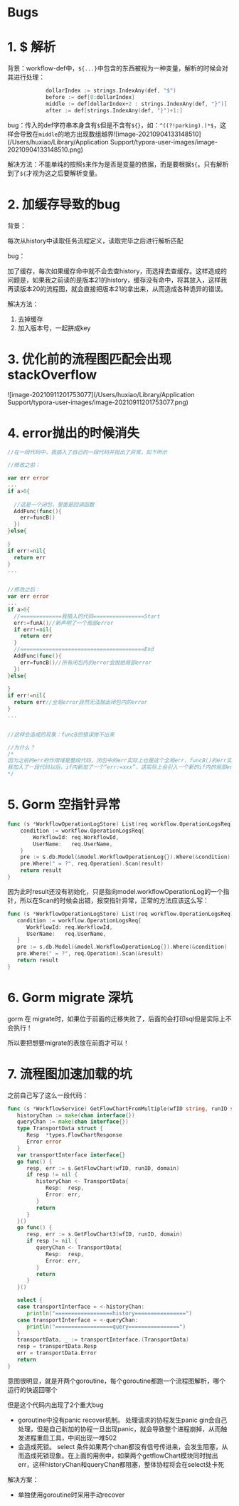 # Bugs

# 1. $ 解析

背景：workflow-def中，`${...}`中包含的东西被视为一种变量，解析的时候会对其进行处理：

```go
			dollarIndex := strings.IndexAny(def, "$")
			before := def[0:dollarIndex]
			middle := def[dollarIndex+2 : strings.IndexAny(def, "}")]
			after := def[strings.IndexAny(def, "}")+1:]
```

bug：传入的def字符串本身含有`$`但是不含有`${}`，如：`^((?!parking).)*$`，这样会导致在`middle`的地方出现数组越界![image-20210904133148510](/Users/huxiao/Library/Application Support/typora-user-images/image-20210904133148510.png)

解决方法：不能单纯的按照`$`来作为是否是变量的依据，而是要根据`${`。只有解析到了`${`才视为这之后要解析变量。

# 2. 加缓存导致的bug

背景：

每次从history中读取任务流程定义，读取完毕之后进行解析匹配

bug：

加了缓存，每次如果缓存命中就不会去查history，而选择去查缓存。这样造成的问题是，如果我之前读的是版本21的history，缓存没有命中，将其放入，这样我再读版本20的流程图，就会直接把版本21的拿出来，从而造成各种诡异的错误。

解决方法：

1. 去掉缓存
2. 加入版本号，一起拼成key



# 3. 优化前的流程图匹配会出现stackOverflow

![image-20210911201753077](/Users/huxiao/Library/Application Support/typora-user-images/image-20210911201753077.png)





# 4. error抛出的时候消失

```go
//在一段代码中，我插入了自己的一段代码并抛出了异常，如下所示

//修改之前：

var err error
...
if a>0{
  
  //这是一个闭包，里面是回调函数
  AddFunc(func(){
    err=funcB()
  })
}else{
  
}
if err!=nil{
  return err
}
...


//修改之后：
var err error
...
if a>0{
  //=============我插入的代码================Start
  err:=funA()//新声明了一个局部error
  if err!=nil{
    return err
  }
  //=======================================End
  AddFunc(func(){
    err=funcB()//所有闭包内的error会抛给局部error
  })
}else{
  
}
if err!=nil{
  return err//全局error自然无法抛出闭包内的error
}
...


//这样会造成的现象：funcB的错误抛不出来

//为什么？
/*
因为之前的err的作用域是整段代码，闭包中的err实际上也是这个全局err，funcB()的err实际上是抛到了全局err中
我加入了一段代码以后，if内新加了一个“err:=xxx”，这实际上会引入一个新的if内的局部err，闭包内的err就变成了局部err，所有funcB的东西都抛到了局部error中，导致最后全局的error无法抛出
*/

```

# 5. Gorm 空指针异常

```go
func (s *WorkflowOperationLogStore) List(req workflow.OperationLogsReq) (result *model.WorkflowOperationLog) {
	condition := workflow.OperationLogsReq{
		WorkflowId: req.WorkflowId,
		UserName:   req.UserName,
	}
	pre := s.db.Model(&model.WorkflowOperationLog{}).Where(&condition)
	pre.Where(" = ?", req.Operation).Scan(result)
	return result
}

```

因为此时result还没有初始化，只是指向model.workflowOperationLog的一个指针，所以在Scan的时候会出错，报空指针异常，正常的方法应该这么写：

```go
func (s *WorkflowOperationLogStore) List(req workflow.OperationLogsReq) (result model.WorkflowOperationLog) {
   condition := workflow.OperationLogsReq{
      WorkflowId: req.WorkflowId,
      UserName:   req.UserName,
   }
   pre := s.db.Model(&model.WorkflowOperationLog{}).Where(&condition)
   pre.Where(" = ?", req.Operation).Scan(&result)
   return result
}
```



# 6. Gorm migrate 深坑

gorm 在 migrate时，如果位于前面的迁移失败了，后面的会打印sql但是实际上不会执行！

所以要把想要migrate的表放在前面才可以！



# 7. 流程图加速加载的坑

之前自己写了这么一段代码：

```go
func (s *WorkflowService) GetFlowChartFromMultiple(wfID string, runID string, domain string) (resp *types.FlowChartResponse, err error) {
   historyChan := make(chan interface{})
   queryChan := make(chan interface{})
   type TransportData struct {
      Resp  *types.FlowChartResponse
      Error error
   }
   var transportInterface interface{}
   go func() {
      resp, err := s.GetFlowChart(wfID, runID, domain)
      if resp != nil {
         historyChan <- TransportData{
            Resp:  resp,
            Error: err,
         }
         return
      }
   }()
   go func() {
      resp, err := s.GetFlowChart3(wfID, runID, domain)
      if resp != nil {
         queryChan <- TransportData{
            Resp:  resp,
            Error: err,
         }
         return
      }
   }()

   select {
   case transportInterface = <-historyChan:
      println("==================history================")
   case transportInterface = <-queryChan:
      println("==================query================")
   }
   transportData, _ := transportInterface.(TransportData)
   resp = transportData.Resp
   err = transportData.Error
   return
}
```

意图很明显，就是开两个goroutine，每个goroutine都跑一个流程图解析，哪个运行的快返回哪个

但是这个代码内出现了2个重大bug

- goroutine中没有panic recover机制。
  处理请求的协程发生panic gin会自己处理，但是自己新加的协程一旦出现panic，就会导致整个进程崩掉，从而触发进程重启工具，中间出现一堆502
- 会造成死锁。
  select 条件如果两个chan都没有信号传进来，会发生阻塞，从而造成死锁现象。在上面的用例中，如果两个getflowChart模块同时抛出err，这样historyChan和queryChan都阻塞，整体协程将会在select处卡死

解决方案：

- 单独使用goroutine时采用手动recover